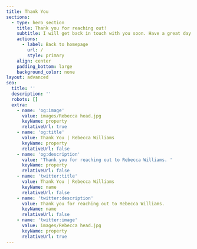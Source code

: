 ```yaml
---
title: Thank You
sections:
  - type: hero_section
    title: Thank you for reaching out!
    subtitle: I will get back in touch with you soon. Have a great day!
    actions:
      - label: Back to homepage
        url: /
        style: primary
    align: center
    padding_bottom: large
    background_color: none
layout: advanced
seo:
  title: ''
  description: ''
  robots: []
  extra:
    - name: 'og:image'
      value: images/Rebecca head.jpg
      keyName: property
      relativeUrl: true
    - name: 'og:title'
      value: Thank You | Rebecca Williams
      keyName: property
      relativeUrl: false
    - name: 'og:description'
      value: 'Thank you for reaching out to Rebecca Williams. '
      keyName: property
      relativeUrl: false
    - name: 'twitter:title'
      value: Thank You | Rebecca Williams
      keyName: name
      relativeUrl: false
    - name: 'twitter:description'
      value: Thank you for reaching out to Rebecca Williams.
      keyName: name
      relativeUrl: false
    - name: 'twitter:image'
      value: images/Rebecca head.jpg
      keyName: property
      relativeUrl: true
---
```

